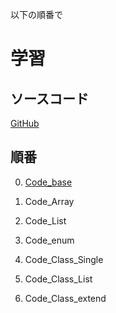 
以下の順番で

# 学習

## ソースコード

[GitHub](https://github.com/HitsujiRere/LearnProcessing)

## 順番

0. [Code_base](./Code_base/Learn.md)

1. Code_Array

2. Code_List

3. Code_enum

4. Code_Class_Single

5. Code_Class_List

6. Code_Class_extend

